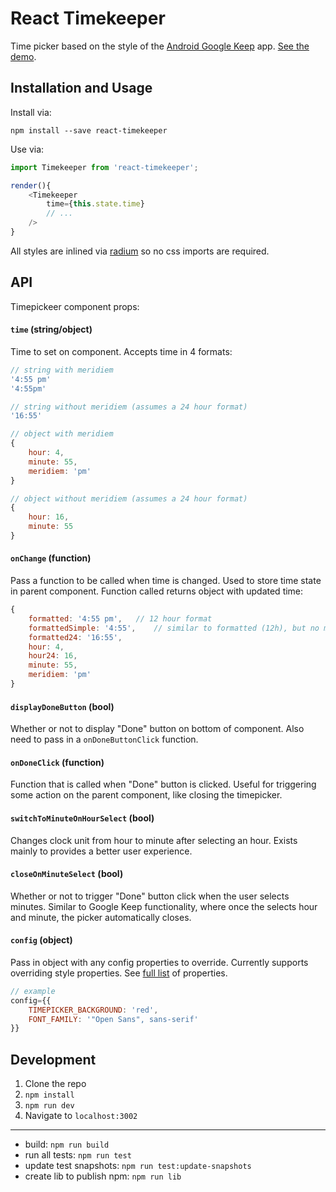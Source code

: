 # React Timekeeper
Time picker based on the style of the [Android Google Keep](https://play.google.com/store/apps/details?id=com.google.android.keep) app. [See the demo](https://catc.github.io/react-timekeeper/).

## Installation and Usage
Install via:

```shell
npm install --save react-timekeeper
```

Use via:

```javascript
import Timekeeper from 'react-timekeeper';

render(){
	<Timekeeper
		time={this.state.time}
		// ...
	/>
}
```

All styles are inlined via [radium](https://github.com/FormidableLabs/radium) so no css imports are required.


## API
Timepickeer component props:

#### `time` (string/object)
Time to set on component. Accepts time in 4 formats: 

```javascript
// string with meridiem
'4:55 pm'
'4:55pm'

// string without meridiem (assumes a 24 hour format)
'16:55'

// object with meridiem
{
	hour: 4,
	minute: 55,
	meridiem: 'pm'
}

// object without meridiem (assumes a 24 hour format)
{
	hour: 16,
	minute: 55
}
```

#### `onChange` (function)
Pass a function to be called when time is changed. Used to store time state in parent component. Function called returns object with updated time:

```javascript
{
	formatted: '4:55 pm',	// 12 hour format
	formattedSimple: '4:55', 	// similar to formatted (12h), but no meridiem
	formatted24: '16:55',
	hour: 4,
	hour24: 16,
	minute: 55,
	meridiem: 'pm'
}
```

#### `displayDoneButton` (bool)
Whether or not to display "Done" button on bottom of component. Also need to pass in a `onDoneButtonClick` function.

#### `onDoneClick` (function)
Function that is called when "Done" button is clicked. Useful for triggering some action on the parent component, like closing the timepicker.

#### `switchToMinuteOnHourSelect` (bool)
Changes clock unit from hour to minute after selecting an hour. Exists mainly to provides a better user experience.

#### `closeOnMinuteSelect` (bool)
Whether or not to trigger "Done" button click when the user selects minutes. Similar to Google Keep functionality, where once the selects hour and minute, the picker automatically closes.

#### `config` (object)
Pass in object with any config properties to override. Currently supports overriding style properties. See [full list](https://github.com/catc/react-timekeeper/blob/master/src/helpers/config.js) of properties.

```javascript
// example
config={{
	TIMEPICKER_BACKGROUND: 'red',
	FONT_FAMILY: '"Open Sans", sans-serif'
}}
```


## Development
1. Clone the repo
2. `npm install`
3. `npm run dev`
4. Navigate to `localhost:3002`

------------

- build: `npm run build`
- run all tests: `npm run test`
- update test snapshots: `npm run test:update-snapshots`
- create lib to publish npm: `npm run lib`
